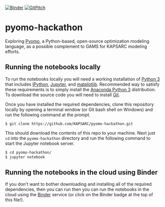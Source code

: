 [![Binder](http://mybinder.org/badge.svg)](https://beta.mybinder.org/v2/gh/KAPSARC/pyomo-hackathon/master?filepath=index.ipynb)
[![GitPitch](https://gitpitch.com/assets/badge.svg)](https://gitpitch.com/KAPSARC/pyomo-hackathon/master)

# pyomo-hackathon
Exploring [Pyomo](http://www.pyomo.org/), a Python-based, open-source optimization modeling language, as a possible complement to GAMS for KAPSARC modeling efforts.

## Running the notebooks locally
To run the notebooks locally you will need a working installation of
[Python 3](https://www.python.org/downloads/) that includes
[IPython](https://ipython.org/), [Jupyter](http://jupyter.org/), and
[matplotlib](https://matplotlib.org/).  Recommended way to satisfy these
requirements is to simply install the
[Anaconda Python 3](https://www.anaconda.com/download/) distribution. To
download the source code you will need to install [Git](https://git-scm.com/).

Once you have installed the required dependencies, clone this repository locally
by opening a terminal window (or Git bash shell on Windows) and run the
following command at the prompt.

`$ git clone https://github.com/KAPSARC/pyomo-hackathon.git`

This should download the contents of this repo to your machine. Next just `cd`
into the `pyomo-hackathon` directory and run the following
command to start the Jupyter notebook server.

```bash
$ cd pyomo-hackathon/
$ jupyter notebook
```

## Running the notebooks in the cloud using Binder
If you don't want to bother downloading  and installing all of the required
dependencies, then you can run then you can run the notebooks in the cloud
using the [Binder](https://beta.mybinder.org/v2/gh/KAPSARC/pyomo-hackathon/master?filepath=index.ipynb)
service (or click on the Binder badge at the top of this file!).
